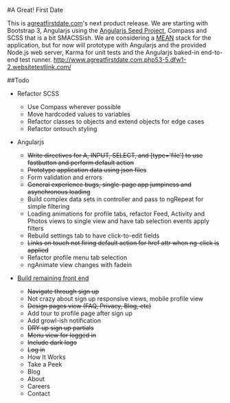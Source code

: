 #A Great! First Date

This is [agreatfirstdate.com](https://agreatfirstdate.com/)'s next product release. We are starting with Bootstrap 3, Angularjs using the [Angularjs Seed Project](https://github.com/angular/angular-seed/), Compass and SCSS that is a bit SMACSSish. We are considering a [MEAN](http://mean.io/) stack for the application, but for now will prototype with Angularjs and the provided Node.js web server, Karma for unit tests and the Angularjs baked-in end-to-end test runner. http://www.agreatfirstdate.com.php53-5.dfw1-2.websitetestlink.com/

##Todo

+ Refactor SCSS
  + Use Compass wherever possible
  + Move hardcoded values to variables
  + Refactor classes to objects and extend objects for edge cases
  + Refactor ontouch styling

+ Angularjs
  + ~~Write directives for A, INPUT, SELECT, and [type='file'] to use fastbutton and perform default action~~
  + ~~Prototype application data using json files~~
  + Form validation and errors
  + ~~General experience bugs, single-page app jumpiness and asynchronous loading~~
  + Build complex data sets in controller and pass to ngRepeat for simple filtering
  + Loading animations for profile tabs, refactor Feed, Activity and Photos views to single view and have tab selection events apply filters
  + Rebuild settings tab to have click-to-edit fields
  + ~~Links on touch not firing default action for href attr when ng-click is applied~~
  + Refactor profile menu tab selection
  + ngAnimate view changes with fadein

+ [Build remaining front end](http://goo.gl/IeSVI6)
  + ~~Navigate through sign up~~
  + Not crazy about sign up responsive views, mobile profile view
  + ~~Design pages view (FAQ, Privacy, Blog, etc)~~
  + Add tour to profile page after sign up
  + Add growl-ish notification
  + ~~DRY up sign up partials~~
  + ~~Menu view for logged in~~
  + ~~Include dark logo~~
  + ~~Log in~~
  + How It Works
  + Take a Peek
  + Blog
  + About
  + Careers
  + Contact